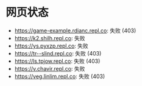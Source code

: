 # 网页状态
- https://game-example.rdianc.repl.co: 失败 (403)
- https://k2.shilh.repl.co: 失败
- https://ys.pyxzp.repl.co: 失败
- https://tr--slind.repl.co: 失败 (403)
- https://ls.tpjow.repl.co: 失败 (403)
- https://v.chavir.repl.co: 失败
- https://veg.linlim.repl.co: 失败 (403)
